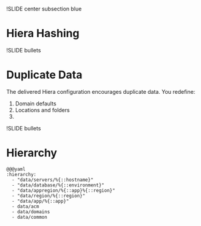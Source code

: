 !SLIDE center subsection blue

# Hiera Hashing

!SLIDE bullets

# Duplicate Data

The delivered Hiera configuration encourages duplicate data. You redefine:

1. Domain defaults
1. Locations and folders
1. 

!SLIDE bullets

# Hierarchy
 
    @@@yaml
    :hierarchy:
      - "data/servers/%{::hostname}"
      - "data/database/%{::environment}"
      - "data/appregion/%{::app}%{::region}" 
      - "data/region/%{::region}"
      - "data/app/%{::app}"
      - data/acm
      - data/domains
      - data/common
